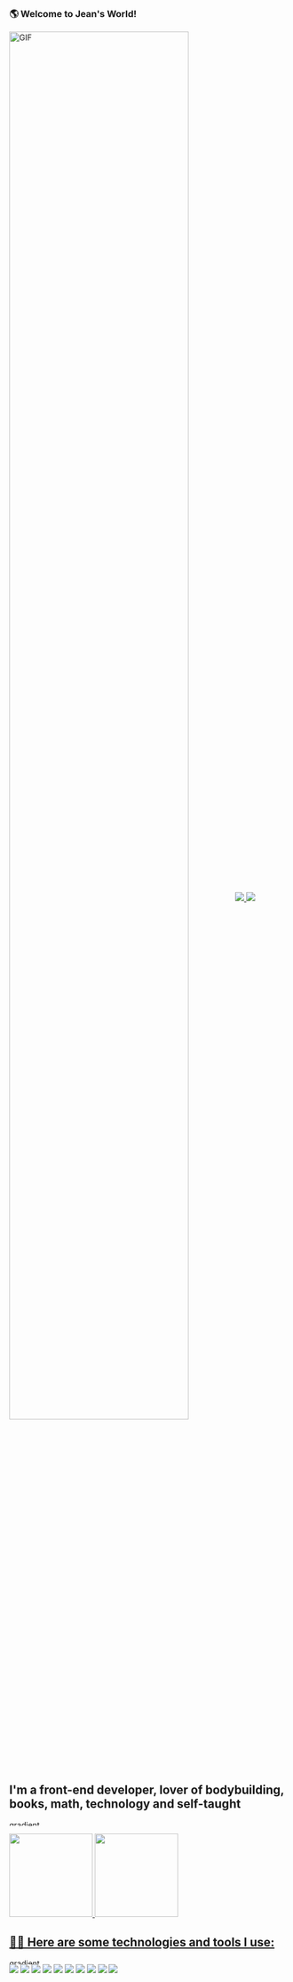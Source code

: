 ### 🌎 Welcome to Jean's World!

<img align="center" alt="GIF" src="https://i.pinimg.com/originals/ef/16/e4/ef16e4e68b0d3cb81e6bb8a8c3258d7e.gif" width="80%" />

<a href="https://www.linkedin.com/in/jean-victor-machado/" target="_blank">
  <img src="https://img.shields.io/badge/LinkedIn-0077B5?style=for-the-badge&logo=linkedin&logoColor=white"/>
</a>

<a href="mailto:jeanvictormachado3@gmail.com" target="_blank">
  <img src="https://img.shields.io/badge/Gmail-D14836?style=for-the-badge&logo=gmail&logoColor=white"/>
</a>

## I'm a front-end developer, lover of bodybuilding, books, math, technology and self-taught

<img src="https://i.ibb.co/dDkDT3y/gradient-2.png" alt="gradient" height="10px" width="100%"></a>

<div>
  <a style="display: inline-block" href="https://github.com/JeanVictor44/">
  <img height="150px"src="https://github-readme-stats.vercel.app/api?username=JeanVictor44&show_icons=true&include_all_commits=true&count_private=true&theme=dracula"/>
  <img height="150px" src="https://github-readme-stats.vercel.app/api/top-langs/?username=JeanVictor44&layout=compact&langs_count=7&theme=dracula&border_radius=2px"/>
</div>
  
  
<h2>
  👨‍💻 Here are some technologies and tools I use:
</h2>
 <img src="https://i.ibb.co/dDkDT3y/gradient-2.png" alt="gradient" height="10px" width="100%"></a>
 
<div>
  <img src="https://img.shields.io/badge/React-20232A?style=for-the-badge&logo=react&logoColor=61DAFB" />
  <img src="https://img.shields.io/badge/TypeScript-007ACC?style=for-the-badge&logo=typescript&logoColor=white" />
  <img src="https://img.shields.io/badge/JavaScript-323330?style=for-the-badge&logo=javascript&logoColor=F7DF1E" />
  <img src="https://img.shields.io/badge/HTML5-E34F26?style=for-the-badge&logo=html5&logoColor=white" />
  <img src="https://img.shields.io/badge/CSS3-1572B6?style=for-the-badge&logo=css3&logoColor=white" />
  <img src="https://img.shields.io/badge/styled--components-DB7093?style=for-the-badge&logo=styled-components&logoColor=white" />
  <img src="https://img.shields.io/badge/React_Router-CA4245?style=for-the-badge&logo=react-router&logoColor=white" />
  <img src="https://img.shields.io/badge/Node.js-339933?style=for-the-badge&logo=nodedotjs&logoColor=white" />
  <img src="https://img.shields.io/badge/Express.js-000000?style=for-the-badge&logo=express&logoColor=white" />
  <img src="https://img.shields.io/badge/Webpack-8DD6F9?style=for-the-badge&logo=Webpack&logoColor=white" />
</div>
